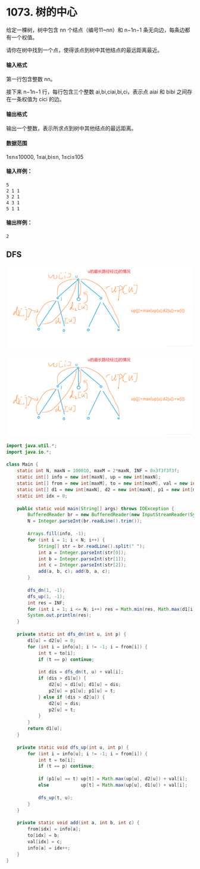 # 1073. 树的中心

给定一棵树，树中包含 nn 个结点（编号11~nn）和 n−1n−1 条无向边，每条边都有一个权值。

请你在树中找到一个点，使得该点到树中其他结点的最远距离最近。

#### 输入格式

第一行包含整数 nn。

接下来 n−1n−1 行，每行包含三个整数 ai,bi,ciai,bi,ci，表示点 aiai 和 bibi 之间存在一条权值为 cici 的边。

#### 输出格式

输出一个整数，表示所求点到树中其他结点的最远距离。

#### 数据范围

1≤n≤10000,
1≤ai,bi≤n,
1≤ci≤105

#### 输入样例：

```
5 
2 1 1 
3 2 1 
4 3 1 
5 1 1
```

#### 输出样例：

```
2
```



## DFS

![](pic/1073_1.png)

![](pic/1073_1.png)

```java
import java.util.*;
import java.io.*;

class Main {
    static int N, maxN = 100010, maxM = 2*maxN, INF = 0x3f3f3f3f;
    static int[] info = new int[maxN], up = new int[maxN];
    static int[] from = new int[maxM], to = new int[maxM], val = new int[maxM];
    static int[] d1 = new int[maxN], d2 = new int[maxN], p1 = new int[maxN], p2 = new int[maxN];
    static int idx = 0;

    public static void main(String[] args) throws IOException {
        BufferedReader br = new BufferedReader(new InputStreamReader(System.in));
        N = Integer.parseInt(br.readLine().trim());

        Arrays.fill(info, -1);
        for (int i = 1; i < N; i++) {
            String[] str = br.readLine().split(" ");
            int a = Integer.parseInt(str[0]);
            int b = Integer.parseInt(str[1]);
            int c = Integer.parseInt(str[2]);
            add(a, b, c); add(b, a, c);
        }

        dfs_dn(1, -1);
        dfs_up(1, -1);
        int res = INF;
        for (int i = 1; i <= N; i++) res = Math.min(res, Math.max(d1[i], up[i]));
        System.out.println(res);
    }

    private static int dfs_dn(int u, int p) {
        d1[u] = d2[u] = 0;
        for (int i = info[u]; i != -1; i = from[i]) {
            int t = to[i];
            if (t == p) continue;

            int dis = dfs_dn(t, u) + val[i];
            if (dis > d1[u]) {
                d2[u] = d1[u]; d1[u] = dis;
                p2[u] = p1[u]; p1[u] = t;
            } else if (dis > d2[u]) {
                d2[u] = dis;
                p2[u] = t;
            }
        }
        return d1[u];
    }

    private static void dfs_up(int u, int p) {
        for (int i = info[u]; i != -1; i = from[i]) {
            int t = to[i];
            if (t == p) continue;

            if (p1[u] == t) up[t] = Math.max(up[u], d2[u]) + val[i];
            else            up[t] = Math.max(up[u], d1[u]) + val[i];

            dfs_up(t, u);
        }
    }

    private static void add(int a, int b, int c) {
        from[idx] = info[a];
        to[idx] = b;
        val[idx] = c;
        info[a] = idx++;
    }
}
```

